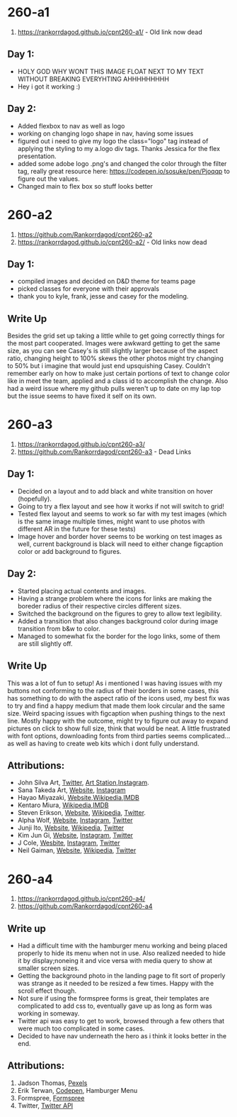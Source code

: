 # 260-a1
1. https://rankorrdagod.github.io/cpnt260-a1/ - Old link now dead
## Day 1:
- HOLY GOD WHY WONT THIS IMAGE FLOAT NEXT TO MY TEXT WITHOUT BREAKING EVERYHTING AHHHHHHHHH
- Hey i got it working :)
## Day 2:
- Added flexbox to nav as well as logo
- working on changing logo shape in nav, having some issues
- figured out i need to give my logo the class="logo" tag instead of applying the styling to my a.logo div tags. Thanks Jessica for the flex presentation.
- added some adobe logo .png's and changed the color through the filter tag, really great resource here: https://codepen.io/sosuke/pen/Pjoqqp to figure out the values.
- Changed main to flex box so stuff looks better
# 260-a2
1. https://github.com/Rankorrdagod/cpnt260-a2
2. https://rankorrdagod.github.io/cpnt260-a2/ -  Old links now dead
## Day 1:
- compiled images and decided on D&D theme for teams page
- picked classes for everyone with their approvals
- thank you to kyle, frank, jesse and casey for the modeling.
## Write Up
Besides the grid set up taking a little while to get going correctly things for the most part cooperated. Images were awkward getting to get the same size, as you can see Casey's is still slightly larger because of the aspect ratio, changing height to 100% skews the other photos might try changing to 50% but i imagine that would just end upsquishing Casey. Couldn't remember early on how to make just certain portions of text to change color like in meet the team, applied <span> and a class id to accomplish the change. Also had a weird issue where my github pulls weren't up to date on my lap top but the issue seems to have fixed it self on its own.

# 260-a3
1. https://rankorrdagod.github.io/cpnt260-a3/
2. https://github.com/Rankorrdagod/cpnt260-a3 - Dead Links
## Day 1:
- Decided on a layout and to add black and white transition on hover (hopefully).
- Going to try a flex layout and see how it works if not will switch to grid!
- Tested flex layout and seems to work so far with my test images (which is the same image multiple times, might want to use photos with different AR in the future for these tests)
- Image hover and border hover seems to be working on test images as well, current background is black will need to either change figcaption color or add background to figures.
## Day 2:
- Started placing actual contents and images.
- Having a strange problem where the icons for links are making the boreder radius of their respective circles different sizes.
- Switched the background on the figures to grey to allow text legibility.
- Added a transition that also changes background color during image transition from b&w to color.
- Managed to somewhat fix the border for the logo links, some of them are still slightly off.
## Write Up
This was a lot of fun to setup! As i mentioned I was having issues with my buttons not conforming to the radius of their borders in some cases, this has something to do with the aspect ratio of the icons used, my best fix was to try and find a happy medium that made them look circular and the same size. Weird spacing issues with figcaption when pushing things to the next line. Mostly happy with the outcome, might try to figure out away to expand pictures on click to show full size, think that would be neat. A little frustrated with font options, downloading fonts from third parties seems complicated... as well as having to create web kits which i dont fully understand.
## Attributions:
- John Silva Art, [Twitter](https://twitter.com/JohnSilvaArt?ref_src=twsrc%5Egoogle%7Ctwcamp%5Eserp%7Ctwgr%5Eauthor), [Art Station](https://johnsilva.artstation.com/projects),[Instagram](https://www.instagram.com/john.silva.art/?hl=en).
- Sana Takeda Art, [Website](https://sanatakeda.com/), [Instagram](https://www.instagram.com/sanatakeda_art/?hl=en)
- Hayao Miyazaki, [Website](https://ghiblicollection.com//),[Wikipedia](https://en.wikipedia.org/wiki/Hayao_Miyazaki),[IMDB](https://www.imdb.com/name/nm0594503/)
- Kentaro Miura, [Wikipedia](https://en.wikipedia.org/wiki/Kentaro_Miura),[IMDB](https://www.imdb.com/title/tt0318871/)
- Steven Erikson, [Website](https://steven-erikson.org/), [Wikipedia](https://en.wikipedia.org/wiki/Steven_Erikson), [Twitter](https://twitter.com/erikson_steven?ref_src=twsrc%5Egoogle%7Ctwcamp%5Eserp%7Ctwgr%5Eauthor).
- Alpha Wolf, [Website](https://www.alphawolfcvlt.com/), [Instagram](https://www.instagram.com/alphawolfcvlt/?hl=en), [Twitter](https://twitter.com/AlphaWolfCVLT?ref_src=twsrc%5Egoogle%7Ctwcamp%5Eserp%7Ctwgr%5Eauthor)
- Junji Ito, [Website](https://www.viz.com/junji-ito), [Wikipedia](https://en.wikipedia.org/wiki/Junji_Ito), [Twitter](https://twitter.com/junjiitofficial?lang=en)
- Kim Jun Gi, [Website](https://www.kimjunggius.com/), [Instagram](https://www.instagram.com/kimjunggius/), [Twitter](https://twitter.com/KimJungGiUS?ref_src=twsrc%5Egoogle%7Ctwcamp%5Eserp%7Ctwgr%5Eauthor)
- J Cole, [Wesbite](http://www.dreamville.com/artist/cole/), [Instagram](https://www.instagram.com/realcoleworld/?hl=en), [Twitter](https://twitter.com/jcolenc?lang=en)
- Neil Gaiman, [Website](https://www.neilgaiman.com/), [Wikipedia](https://en.wikipedia.org/wiki/Neil_Gaiman), [Twitter](https://twitter.com/neilhimself?ref_src=twsrc%5Egoogle%7Ctwcamp%5Eserp%7Ctwgr%5Eauthor) 
# 260-a4
1. https://rankorrdagod.github.io/cpnt260-a4/ 
2. https://github.com/Rankorrdagod/cpnt260-a4
## Write up
- Had a difficult time with the hamburger menu working and being placed properly to hide its menu when not in use. Also realized needed to hide it by display;noneing it and vice versa with media query to show at smaller screen sizes.
- Getting the background photo in the landing page to fit sort of properly was strange as it needed to be resized a few times. Happy with the scroll effect though.
- Not sure if using the formspree forms is great, their templates are complicated to add css to, eventually gave up as long as form was working in someway.
- Twitter api was easy to get to work, browsed through a few others that were much too complicated in some cases.
- Decided to have nav underneath the hero as i think it looks better in the end.
## Attributions:
1. Jadson Thomas, [Pexels](https://www.pexels.com/photo/graffiti-on-white-concrete-building-1535775/)
2. Erik Terwan, [Codepen](https://codepen.io/erikterwan/pen/EVzeRP), Hamburger Menu
3. Formspree, [Formspree](https://formspree.io/library/simple-contact-form/)
4. Twitter, [Twitter API](https://developer.twitter.com/en/docs/twitter-for-websites)